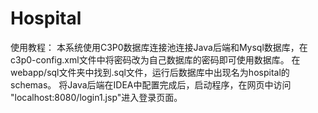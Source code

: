 # Hospital

使用教程：
本系统使用C3P0数据库连接池连接Java后端和Mysql数据库，在c3p0-config.xml文件中将密码改为自己数据库的密码即可使用数据库。
在webapp/sql文件夹中找到.sql文件，运行后数据库中出现名为hospital的schemas。
将Java后端在IDEA中配置完成后，启动程序，在网页中访问 "localhost:8080/login1.jsp"进入登录页面。
